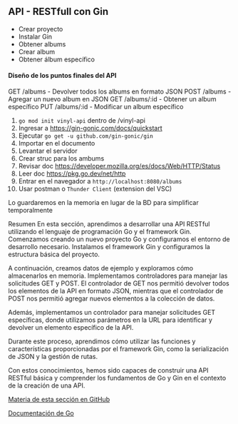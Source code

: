 ## API - RESTfull con Gin

- Crear proyecto
- Instalar Gin
- Obtener albums
- Crear album
- Obtener álbum específico

#### Diseño de los puntos finales del API

GET /albums - Devolver todos los albums en formato JSON
POST /albums - Agregar un nuevo album en JSON
GET /albums/:id - Obtener un album específico
PUT /albums/:id - Modificar un album específico

1. `go mod init vinyl-api` dentro de /vinyl-api
2. Ingresar a https://gin-gonic.com/docs/quickstart
3. Ejecutar `go get -u github.com/gin-gonic/gin`
4. Importar en el documento
5. Levantar el servidor
6. Crear struc para los ambums
7. Revisar doc https://developer.mozilla.org/es/docs/Web/HTTP/Status
8. Leer doc https://pkg.go.dev/net/http
9. Entrar en el navegador a `http://localhost:8080/albums`
10. Usar postman o `Thunder Client` (extension del VSC)

Lo guardaremos en la memoria en lugar de la BD para simplificar temporalmente

Resumen
En esta sección, aprendimos a desarrollar una API RESTful utilizando el lenguaje de programación Go y el framework Gin. Comenzamos creando un nuevo proyecto Go y configuramos el entorno de desarrollo necesario. Instalamos el framework Gin y configuramos la estructura básica del proyecto.

A continuación, creamos datos de ejemplo y exploramos cómo almacenarlos en memoria. Implementamos controladores para manejar las solicitudes GET y POST. El controlador de GET nos permitió devolver todos los elementos de la API en formato JSON, mientras que el controlador de POST nos permitió agregar nuevos elementos a la colección de datos.

Además, implementamos un controlador para manejar solicitudes GET específicas, donde utilizamos parámetros en la URL para identificar y devolver un elemento específico de la API.

Durante este proceso, aprendimos cómo utilizar las funciones y características proporcionadas por el framework Gin, como la serialización de JSON y la gestión de rutas.

Con estos conocimientos, hemos sido capaces de construir una API RESTful básica y comprender los fundamentos de Go y Gin en el contexto de la creación de una API.

[Materia de esta sección en GitHub](https://github.com/alexroel/curso-golang/blob/main/sections/11-api-rest-gin.md)

[Documentación de Go](https://go.dev/doc/tutorial/web-service-gin)
